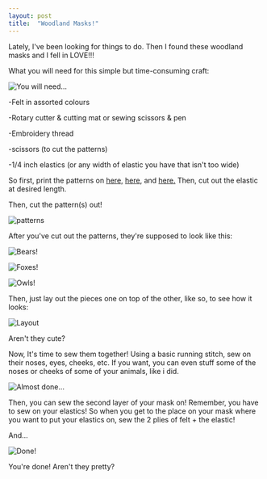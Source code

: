 ```yaml
---
layout: post 
title:  "Woodland Masks!"
---
```


Lately, I've been looking for things to do. Then I found these woodland masks and I fell 
in LOVE!!!

What you will need for this simple but time-consuming craft:

![You will need...](/assets/IMG_4634.JPG)


-Felt in assorted colours


-Rotary cutter & cutting mat or  sewing scissors & pen


-Embroidery thread


-scissors (to cut the patterns)


-1/4 inch elastics (or any width of elastic you have that isn't too wide)
 
 So first, print the patterns on [here,](https://abeautifulmess.com/wp-content/uploads/typekit/files/bear-all.pdf)
 [here,](https://abeautifulmess.com/wp-content/uploads/typekit/files/fox-all.pdf) and [here.](https://abeautifulmess.com/wp-content/uploads/typekit/files/owl-mask.pdf)
 Then, cut out the elastic at desired length.
 
 Then, cut the pattern(s) out!
 
 ![patterns](/assets/IMG_4640.JPG)
 
 After you've cut out the patterns, they're supposed to look like this:
 
 ![Bears!](/assets/IMG_4644.JPG)
 
 ![Foxes!](/assets/IMG_4646.JPG)
  
![Owls!](/assets/IMG_4650.JPG)

Then, just lay out the pieces one on top of the other, like so, to see how it looks:

![Layout](/assets/IMG_4656.JPG)

Aren't they cute?

Now, It's time to sew them together! Using a basic running stitch,  sew on their noses,
eyes, cheeks, etc. If you want, you can even stuff some of the noses or cheeks of some of
your animals, like i did.

![Almost done...](/assets/IMG_4660.JPG)

Then, you can sew the second layer of your mask on! Remember, you have to sew on your 
elastics! So when you get to the place on your mask where you want to put your elastics 
on, sew the 2 plies of felt + the elastic!

And...

![Done!](/assets/IMG_4677.JPG)

You're done! Aren't they pretty? 